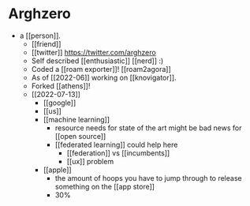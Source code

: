 # Arghzero

- a [[person]].
  - [[friend]]
  - [[twitter]] https://twitter.com/arghzero
  - Self described [[enthusiastic]] [[nerd]] :)
  - Coded a [[roam exporter]]! [[roam2agora]]
  - As of [[2022-06]] working on [[knovigator]].
  - Forked [[athens]]!
  - [[2022-07-13]]
    - [[google]]
    - [[us]]
    - [[machine learning]]
      - resource needs for state of the art might be bad news for [[open source]]
      - [[federated learning]] could help here
        - [[federation]] vs [[incumbents]]
        - [[ux]] problem
    - [[apple]]
      - the amount of hoops you have to jump through to release something on the [[app store]]
      - 30%


